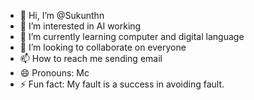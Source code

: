 - 👋 Hi, I’m @Sukunthn
- 👀 I’m interested in AI working
- 🌱 I’m currently learning computer and digital language
- 💞️ I’m looking to collaborate on everyone
- 📫 How to reach me sending email
- 😄 Pronouns: Mc
- ⚡ Fun fact: My fault is a success in avoiding fault. 

<!---
Sukunthn/Sukunthn is a ✨ special ✨ repository because its `README.md` (this file) appears on your GitHub profile.
You can click the Preview link to take a look at your changes.
--->
